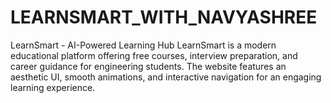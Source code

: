 # LEARNSMART_WITH_NAVYASHREE
LearnSmart - AI-Powered Learning Hub   LearnSmart is a modern educational platform offering free courses, interview preparation, and career guidance for engineering students. The website features an aesthetic UI, smooth animations, and interactive navigation for an engaging learning experience.  
